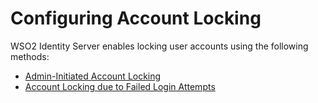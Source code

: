 # Configuring Account Locking

WSO2 Identity Server enables locking user accounts using the following methods:

-	[Admin-Initiated Account Locking](../../learn/configuring-admin-initiated-account-locking)
-	[Account Locking due to Failed Login Attempts](../../learn/configuring-account-locking-due-to-failed-login-attempts) 

